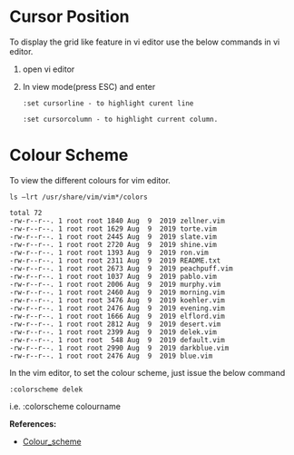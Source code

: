 # Cursor Position

To display the grid like feature in vi editor use the below commands in vi editor.

1. open vi editor
2. In view mode(press ESC) and enter 

   ```:set cursorline - to highlight curent line```
   
   ```:set cursorcolumn - to highlight current column.```
   
 
 # Colour Scheme
 
 To view the different colours for vim editor. 
 
 ```ls –lrt /usr/share/vim/vim*/colors```
 
 ```/usr/share/vim/vim74/colors:
total 72
-rw-r--r--. 1 root root 1840 Aug  9  2019 zellner.vim
-rw-r--r--. 1 root root 1629 Aug  9  2019 torte.vim
-rw-r--r--. 1 root root 2445 Aug  9  2019 slate.vim
-rw-r--r--. 1 root root 2720 Aug  9  2019 shine.vim
-rw-r--r--. 1 root root 1393 Aug  9  2019 ron.vim
-rw-r--r--. 1 root root 2311 Aug  9  2019 README.txt
-rw-r--r--. 1 root root 2673 Aug  9  2019 peachpuff.vim
-rw-r--r--. 1 root root 1037 Aug  9  2019 pablo.vim
-rw-r--r--. 1 root root 2006 Aug  9  2019 murphy.vim
-rw-r--r--. 1 root root 2460 Aug  9  2019 morning.vim
-rw-r--r--. 1 root root 3476 Aug  9  2019 koehler.vim
-rw-r--r--. 1 root root 2476 Aug  9  2019 evening.vim
-rw-r--r--. 1 root root 1666 Aug  9  2019 elflord.vim
-rw-r--r--. 1 root root 2812 Aug  9  2019 desert.vim
-rw-r--r--. 1 root root 2399 Aug  9  2019 delek.vim
-rw-r--r--. 1 root root  548 Aug  9  2019 default.vim
-rw-r--r--. 1 root root 2990 Aug  9  2019 darkblue.vim
-rw-r--r--. 1 root root 2476 Aug  9  2019 blue.vim
```

In the vim editor, to set the colour scheme, just issue the below command

```:colorscheme delek```

i.e. :colorscheme colourname

<b>References:</b>

* [Colour_scheme](https://alvinalexander.com/linux/vi-vim-editor-color-scheme-colorscheme/)

 
